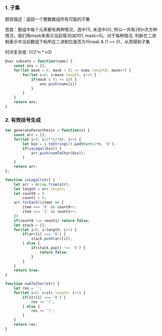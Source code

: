 ### 1. 子集

题目描述：返回一个整数数组所有可能的子集

思路：数组中每个元素都有两种情况，选中(1), 未选中(0), 所以一共有2的n次方种情况，我们用mask来表示当前情况(如101, mask=5)。对于每种情况, 判断在二进制表示中当前数组下标所在二进制位是否为1(mask & (1 << i))，从而得到子集

时间复杂度: O(2^n * n3)

```javascript
@var subsets = function(nums) {
    const ans = [];
    for(let mask = 0; mask < (1 << nums.length); mask++) {
        for(let i=0; i<mask.length; i++) {
            if(mask & (1 << i)) {
                ans.push(nums[i])                
            }
        }
    }
    return ans;
}
```

### 2. 有效括号生成

```js
var generateParenthesis = function(n) {
    const arr = [];
    for(let i=0; i<2**(2*n); i++) {
        let bin = i.toString(2).padStart(2*n, '0');
        if(isLegal(bin)) {
            arr.push(numToChar(bin));
        }
    }
    return arr;
};

function isLegal(str) {
    let arr = Array.from(str);
    let length = arr.length;
    let count0 = 0
        count1 = 0;
    arr.forEach((item) => {
        item === '0' && count0++;
        item === '1' && count1++;
    })
    if(count0 !== count1) return false;
    let stack = [];
    for(let i=0; i<length; i++) {
        if(arr[i] === '0') {
            stack.push(arr[i]);
        } else {
            if(stack.pop() !== '0') {
                return false;
            }
        }
    }
    return true;
}

function numToChar(str) {
    let res = '';
    for(let i=0; i<str.length; i++) {
        if(str[i] === '0') {
            res += '(';
        } else {
            res += ')';
        }
    }
    return res;
}
```

